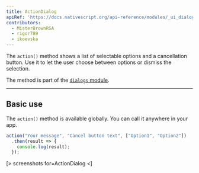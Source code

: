 ```yaml
---
title: ActionDialog
apiRef: 'https://docs.nativescript.org/api-reference/modules/_ui_dialogs_#action'
contributors:
  - MisterBrownRSA
  - rigor789
  - ikoevska
---
```

The `action()` method shows a list of selectable options and a cancellation button. Use it to let the user choose between options or dismiss the selection.

The method is part of the [`dialogs` module](https://docs.nativescript.org/api-reference/modules/_ui_dialogs_).

* * *

## Basic use

The `action()` method is available globally. You can call it anywhere in your app.

```JavaScript
action("Your message", "Cancel button text", ["Option1", "Option2"])
  .then(result => {
    console.log(result);
  });
```

[> screenshots for=ActionDialog <]
